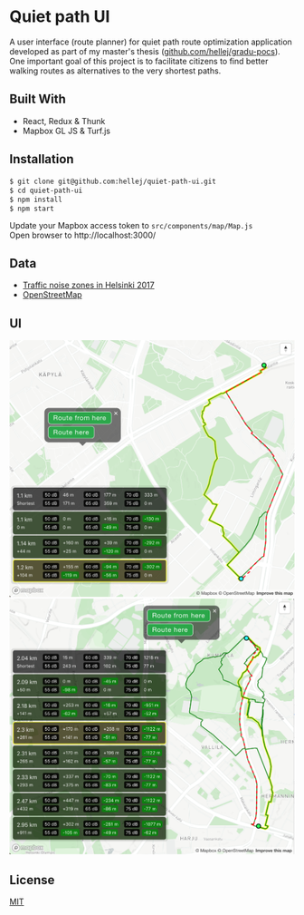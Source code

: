 # Quiet path UI
A user interface (route planner) for quiet path route optimization application developed as part of my master's thesis ([github.com/hellej/gradu-pocs](https://github.com/hellej/gradu-pocs)). One important goal of this project is to facilitate citizens to find better walking routes as alternatives to the very shortest paths. 

## Built With
* React, Redux & Thunk
* Mapbox GL JS & Turf.js

## Installation
```
$ git clone git@github.com:hellej/quiet-path-ui.git
$ cd quiet-path-ui
$ npm install
$ npm start
```
Update your Mapbox access token to `src/components/map/Map.js`<br>
Open browser to http://localhost:3000/

## Data
* [Traffic noise zones in Helsinki 2017](https://hri.fi/data/en_GB/dataset/helsingin-kaupungin-meluselvitys-2017)
* [OpenStreetMap](https://www.openstreetmap.org/about/)

## UI
![UIexample1](/images/quiet-path-UI-1.png)
![UIexample2](/images/quiet-path-UI-2.png)

## License
[MIT](LICENSE)
